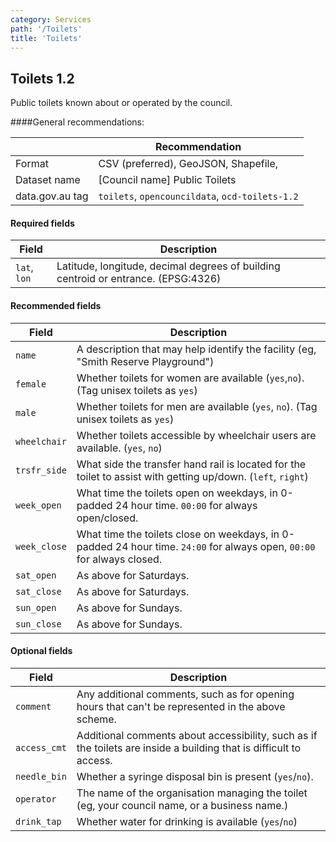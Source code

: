 ```yaml
---
category: Services
path: '/Toilets'
title: 'Toilets'
---
```

## Toilets 1.2

Public toilets known about or operated by the council.

####General recommendations:

&nbsp;| Recommendation
------|------------
Format| CSV (preferred), GeoJSON, Shapefile, 
Dataset name| [Council name] Public Toilets
data.gov.au tag| `toilets`, `opencouncildata`, `ocd-toilets-1.2`

#### Required fields

Field | Description
------|------------
`lat`, `lon`| Latitude, longitude, decimal degrees of building centroid or entrance. (EPSG:4326)

#### Recommended fields

Field | Description
------|------------
`name`| A description that may help identify the facility (eg, "Smith Reserve Playground")
`female`| Whether toilets for women are available (`yes`,`no`). (Tag unisex toilets as `yes`)
`male`| Whether toilets for men are available (`yes`, `no`). (Tag unisex toilets as `yes`)
`wheelchair`| Whether toilets accessible by wheelchair users are available. (`yes`, `no`)
`trsfr_side` | What side the transfer hand rail is located for the toilet to assist with getting up/down. (`left`, `right`)
`week_open`| What time the toilets open on weekdays, in 0-padded 24 hour time. `00:00` for always open/closed.
`week_close`| What time the toilets close on weekdays, in 0-padded 24 hour time. `24:00` for always open, `00:00` for always closed.
`sat_open`| As above for Saturdays.
`sat_close`| As above for Saturdays.
`sun_open`| As above for Sundays.
`sun_close`| As above for Sundays.

#### Optional fields
Field | Description
------|------------
`comment`| Any additional comments, such as for opening hours that can't be represented in the above scheme.
`access_cmt`| Additional comments about accessibility, such as if the toilets are inside a building that is difficult to access.
`needle_bin`| Whether a syringe disposal bin is present (`yes`/`no`).
`operator`| The name of the organisation managing the toilet (eg, your council name, or a business name.)
`drink_tap`| Whether water for drinking is available (`yes`/`no`)
